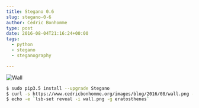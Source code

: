 ```yaml
---
title: Stegano 0.6
slug: stegano-0-6
author: Cédric Bonhomme
type: post
date: 2016-08-04T21:16:24+00:00
tags:
  - python
  - stegano
  - steganography

---
```

![Wall](/images/blog/2016/08/wall.png)

```bash
$ sudo pip3.5 install --upgrade Stegano
$ curl -s https://www.cedricbonhomme.org/images/blog/2016/08/wall.png -o wall.png
$ echo -e `lsb-set reveal -i wall.png -g eratosthenes`
```
